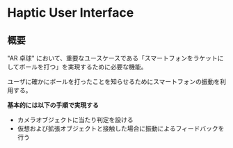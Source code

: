 # Haptic User Interface

## 概要

"AR 卓球" において、重要なユースケースである「スマートフォンをラケットにしてボールを打つ」を実現するために必要な機能。

ユーザに確かにボールを打ったことを知らせるためにスマートフォンの振動を利用する。

**基本的には以下の手順で実現する**

- カメラオブジェクトに当たり判定を設ける
- 仮想および拡張オブジェクトと接触した場合に振動によるフィードバックを行う